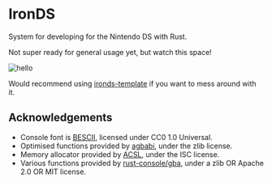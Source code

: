 # IronDS
System for developing for the Nintendo DS with Rust.

Not super ready for general usage yet, but watch this space!

![hello](https://user-images.githubusercontent.com/1771999/192108771-61f6d8c5-57ad-4c95-bafd-1288381f16f7.jpg)

Would recommend using [ironds-template](https://github.com/QuinnPainter/ironds-template) if you want to mess around with it.

## Acknowledgements
- Console font is [BESCII](https://github.com/damianvila/font-bescii), licensed under CC0 1.0 Universal.
- Optimised functions provided by [agbabi](https://github.com/felixjones/agbabi), under the zlib license.
- Memory allocator provided by [ACSL](https://codeberg.org/pgimeno/ACSL), under the ISC license.
- Various functions provided by [rust-console/gba](https://github.com/rust-console/gba), under a zlib OR Apache 2.0 OR MIT license.
